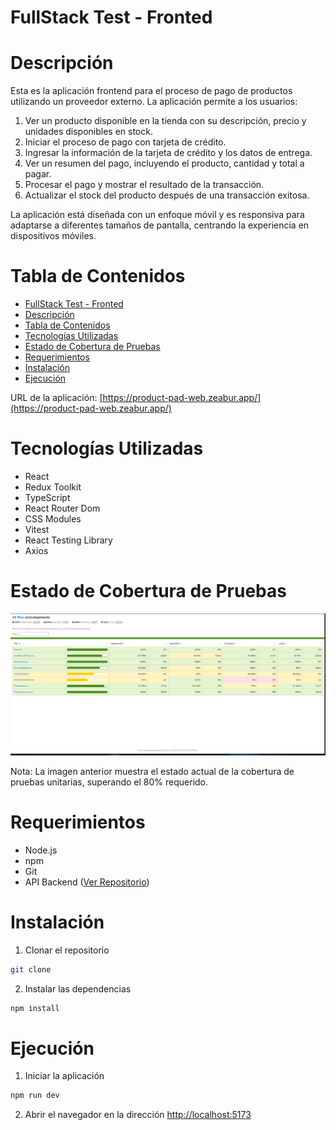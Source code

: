 # FullStack Test - Fronted

# Descripción

Esta es la aplicación frontend para el proceso de pago de productos utilizando un proveedor externo. La aplicación permite a los usuarios:

1. Ver un producto disponible en la tienda con su descripción, precio y unidades disponibles en stock.
2. Iniciar el proceso de pago con tarjeta de crédito.
3. Ingresar la información de la tarjeta de crédito y los datos de entrega.
4. Ver un resumen del pago, incluyendo el producto, cantidad y total a pagar.
5. Procesar el pago y mostrar el resultado de la transacción.
6. Actualizar el stock del producto después de una transacción exitosa.

La aplicación está diseñada con un enfoque móvil y es responsiva para adaptarse a diferentes tamaños de pantalla, centrando la experiencia en dispositivos móviles.

Tabla de Contenidos
=================

- [FullStack Test - Fronted](#fullstack-test---fronted)
- [Descripción](#descripción)
- [Tabla de Contenidos](#tabla-de-contenidos)
- [Tecnologías Utilizadas](#tecnologías-utilizadas)
- [Estado de Cobertura de Pruebas](#estado-de-cobertura-de-pruebas)
- [Requerimientos](#requerimientos)
- [Instalación](#instalación)
- [Ejecución](#ejecución)


URL de la aplicación: [https://product-pad-web.zeabur.app/](https://product-pad-web.zeabur.app/)


# Tecnologías Utilizadas

- React
- Redux Toolkit
- TypeScript
- React Router Dom
- CSS Modules
- Vitest
- React Testing Library
- Axios

# Estado de Cobertura de Pruebas

![alt text](image.png)

Nota: La imagen anterior muestra el estado actual de la cobertura de pruebas unitarias, superando el 80% requerido.

# Requerimientos

- Node.js
- npm
- Git
- API Backend ([Ver Repositorio](https://github.com/yarango582/product-paid-api))

# Instalación

1. Clonar el repositorio

```bash
git clone
```

2. Instalar las dependencias

```bash
npm install
```

# Ejecución

1. Iniciar la aplicación

```bash
npm run dev
```

2. Abrir el navegador en la dirección [http://localhost:5173](http://localhost:5173)


